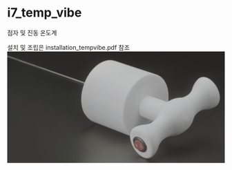 # i7_temp_vibe
점자 및 진동 온도계

설치 및 조립은 installation_tempvibe.pdf 참조
![alt text](https://github.com/wkim8905/i7_temp_vibe/blob/main/images/sample_image.png)

